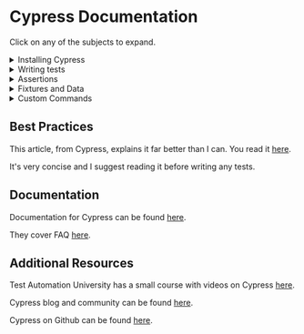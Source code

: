 
# Cypress Documentation
Click on any of the subjects to expand.
<details>
<summary> Installing Cypress </summary>


To install Cypress, follow these steps:

1.  **Install Node.js**: Cypress requires Node.js version 12 or higher. You can download and install Node.js from [here](https://nodejs.org/).

2.  **Initialize Your Project**: If you haven't already initialized your project with npm (Node Package Manager), run the following command in your project's root directory:

```bash
npm init -y
```

This should create a `package.json` file if one doesn't currently exist

3.  **Install Cypress**: In your project's root directory run the command:

```bash
npm install cypress --save-dev
```

This command installs Cypress and adds it to your package.json file under `devDependencies`.

4.  **Verifying Installation**: To verify that `Cypress` has been installed correctly run the command:

```bash
npx cypress open
```

This should open the `Cypress Test Runner`

</details>
  
<details>
<summary> Writing tests </summary>

*Cypress uses Mocha's syntax for organizing tests which involves defining a `test suite` (a collection of tests to test a certain feature/functionality) composed of `test cases` (single units of testing). Here is an example:

```javascript
//Login Suite is defined by using the `describe` function
describe('Login Functionality', () => {

// Define a test case using the `it` function
    it('should display the login page', () => {

        // Visit the login page
        cy.visit('/login');

        // Assert that the login form is visible
        cy.get('form').should('be.visible');
    });

    it('should display an error for invalid login', () => {

        // Visit the login page
        cy.visit('/login');

        // Enter incorrect creds
        cy.get('input[name="username"]').type('invalid_user');
        cy.get('input[name="password"]').type('wrong_password');
        cy.get('button[type="submit"]').click();

        // Assert that an error message was displayed
        cy.contains('Invalid username or password').should('be.visible');
    });

    it('should successfully log in with valid credentials', () => {

        // Visit the login page
        cy.visit('/login');

        // Enter correct creds
        cy.get('input[name="username"]').type('valid_user');
        cy.get('input[name="password"]').type('correct_password');
        cy.get('button[type="submit"]').click();

        // Assert that the user is redirected to the dashboard
        cy.url().should('include', '/dashboard');
        cy.contains('Welcome, valid_user').should('be.visible');
    });
});
```
</details>

<details>
<summary> Assertions </summary>

### Assertions

Assertions are used in Cypress to verify that the app is in a state that is expected. Here are some basic assertions:

* Check if it an element (the `alert`) contains a certain piece of text (`Success`). This is case-sensitive:

```javascript
cy.get('.alert').should('contain', 'Success');
```

* Check if an element (`nav`) is visible:
```javascript
cy.get('.nav').should('be.visible');
```

* Check if an element is is enabled or disabled:
```javascript
cy.get('input').should('be.enabled');
cy.get('input').should('be.disabled');
```

For more information visit the documentation on assertions [here](https://docs.cypress.io/guides/references/assertions)

</details>

<details>
<summary> Fixtures and Data </summary>

## Fixtures and Data

Fixtures are external pieces of static data that can be used in tests. These are typically stored within a JSON file and can do things like 
- Initialize the state of the application
- Populate form fields
- Stub (mock) network responses

### Adding Fixtures

To add a fixture to Cypress:

1. **Create a fixtures folder**: If it doesn't exist, create a folder called `fixtures` inside the `cypress directory`

2. **Add a JSON File**: Create a JSON file in the `fixtures` folder. This will contain all the data that you want to use in the tests. For example:
```javascript
{
    username: "user",
    password: "password"
}
```

3. **Load the fixture data**: First use `cy.fixture()` to load the data:
```javascript
beforeEach(() => {
  cy.fixture('user').as('userData');
});
```

Because of the `beforeEach` this will run before each test case and load the fixture data from `user.json` aliased as `userData`.

4. **Run the test case**: Now that your fixture is loaded, you can use it in your test. Example:
```javascript
it('should log in with valid credentials from fixture', function() {
    // Test code that would go above this

    cy.get('input[name="username"]').type(this.userData.username); // Enter username from fixture
    cy.get('input[name="password"]').type(this.userData.password); // Enter password from fixture
    cy.get('button[type="submit"]').click(); /

    //Test code below this
})
```

For more information visit the documentation on fixtures [here](https://docs.cypress.io/api/commands/fixture)
</details>

<details>
<summary> Custom Commands </summary>

## Custom Commands

Commands in Cypress let you create functions that can be reused in multiple tests.
This is ideal for a few reasons:
- Avoid repetitively writing code
- Allows you to update something across ALL tests when updates occur
- Makes tests more readable
- Easier to debug
- Etc.

Use them!

### Creating Custom Commands

Customs commands imported by your `e2e.js` file located in the `cypress/support`. This is done like so:
```javascript
import './commands'
import './loginCommands'
```
This will import the files `commands.js` and `loginCommands.js` into your files.
To access the methods within these commands you can add `import '@testing-library/cypress/add-commands'` to the top of your test file.

To actually add a custom command you can use the `Cypress.Commands.add()` command like so:
```javascript
Cypress.Commands.add('login', (username, password) => {
  cy.visit('/login');
  cy.get('input[name="username"]').type(username);
  cy.get('input[name="password"]').type(password);
  cy.get('button[type="submit"]').click();
});
```

### Using Custom Commands

Once you've defined a custom command you can use it in any test file like so:
```javascript
it('should log in and access dashboard', () => {
  cy.login('testuser', 'password123');
  cy.url().should('include', '/dashboard');
});
```

This `cy.login()` call will access the Cypress command we added earlier and run that code.

### Overwriting Commands

Cypress has many built-in commands that you can overwrite to use your own logic using `overwrite()`. A good example is here:
```javascript
Cypress.Commands.overwrite('visit', (originalFn, url, options) => {
  console.log(`Visiting page: ${url}`);
  // Call the original function with the original arguments
  return originalFn(url, options);
});
```

By doing this, instead of using Cypress' normal `overwrite` logic when called, it will use the logic in this command instead!

### Best Practices for Custom Commands

1. **Keep Commands Simple**: Commands should only do one thing and do it well.

2. **Use Parameters**: Make commands flexible by adding parameters. An example is here:
```javascript
Cypress.Commands.add('verifyErrorMessage', (errorMessage) => {
    cy.get('.error-container')
        .should('be.visible')
        .and('contain', errorMessage);;
});
```
This will allow us to use it for many different error messages.

3. **Return the Subject**: If a command is being chained, please return the subject like so:
```javascript
Cypress.Commands.add('clickButton', (buttonText) => {
    return cy.contains('button', buttonText).click();
});
```

4. **Add Type Definitions**: Since we're using TypeScript include the type definition for easier debugging, please!

For more information on Custom Commands visit the documentation [here](https://docs.cypress.io/api/cypress-api/custom-commands)
</details>

## Best Practices

This article, from Cypress, explains it far better than I can. You read it [here](https://docs.cypress.io/guides/references/best-practices). 

It's very concise and I suggest reading it before writing any tests.

## Documentation

Documentation for Cypress can be found [here](https://docs.cypress.io/guides/overview/why-cypress).

They cover FAQ [here](https://docs.cypress.io/faq/questions/using-cypress-faq).

## Additional Resources

Test Automation University has a small course with videos on Cypress [here](https://testautomationu.applitools.com/cypress-getting-started/chapter8.html).

Cypress blog and community can be found [here](https://www.cypress.io/blog/category/Community).

Cypress on Github can be found [here](https://github.com/cypress-io/cypress).
